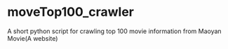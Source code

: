 # moveTop100_crawler
A short python script for crawling top 100 movie information from Maoyan Movie(A website)
